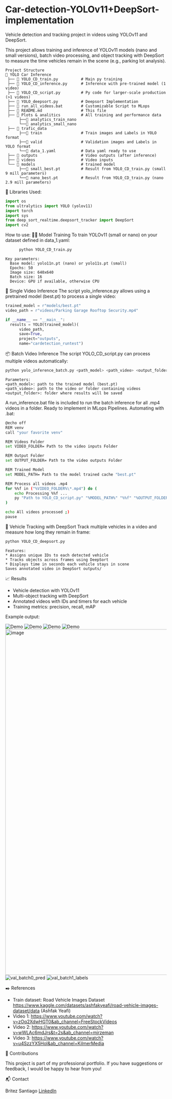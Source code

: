 # Car-detection-YOLOv11+DeepSort-implementation
Vehicle detection and tracking project in videos using YOLOv11 and DeepSort.

This project allows training and inference of YOLOv11 models (nano and small versions), batch video processing, and object tracking with DeepSort to measure the time vehicles remain in the scene (e.g., parking lot analysis).
```
Project Structure
📂 YOLO Car Inference  
 ├── 📄 YOLO_CD_train.py          # Main py training 
 ├── 📄 YOLO_CD_inference.py      # Inference with pre-trained model (1 video)
 ├── 📄 YOLO_CD_script.py         # Py code for larger-scale production (>1 videos)
 ├── 📄 YOLO_deepsort.py          # Deepsort Implementation
 ├── 📄 run_all_videos.bat        # Customizable Script to MLops
 ├── 📄 README.md                 # This file
 ├── 📂 Plots & analitics         # All training and performance data
      ├──📂 analytics_train_nano
      └──📂 analytics_small_nano
 ├── 📂 trafic_data
      ├──📂 train                 # Train images and Labels in YOLO format
      ├──📂 valid                 # Validation images and Labels in YOLO format
      └──📄 data_1.yaml           # Data yaml ready to use 
 ├── 📂 outputs                   # Video outputs (after inference)
 ├── 📂 videos                    # Video inputs 
 └── 📂 models                    # trained model
      ├──📄 small_best.pt         # Result from YOLO_CD_train.py (small 9 mill parameters)
      └──📄 nano_best.pt          # Result from YOLO_CD_train.py (nano 2.9 mill parameters)
 ```
🧰 Libraries Used:
```python
import os
from ultralytics import YOLO (yolov11)
import torch
import sys
from deep_sort_realtime.deepsort_tracker import DeepSort
import cv2
```
How to use:
🏋️‍♂️ Model Training
To train YOLOv11 (small or nano) on your dataset defined in data_1.yaml:
```bash
      python YOLO_CD_train.py
```
```
Key parameters:
  Base model: yolo11n.pt (nano) or yolo11s.pt (small)
  Epochs: 50
  Image size: 640x640
  Batch size: 16
  Device: GPU if available, otherwise CPU
```
🎥 Single Video Inference
The script yolo_inference.py allows using a pretrained model (best.pt) to process a single video:
```python
trained_model = r"models/best.pt"
video_path = r"videos/Parking Garage Rooftop Security.mp4"

if __name__ == "__main__":
  results = YOLO(trained_model)(
      video_path,
      save=True,
      project="outputs",
      name="cardetection_runtest")
```
📦 Batch Video Inference
The script YOLO_CD_script.py can process multiple videos automatically:
```bash
python yolo_inference_batch.py <path_model> <path_video> <output_folder>
```
```
Parameters:
<path_model>: path to the trained model (best.pt)
<path_video>: path to the video or folder containing videos
<output_folder>: folder where results will be saved
```
A run_inference.bat file is included to run the batch inference for all .mp4 videos in a folder. Ready to implement in MLops Pipelines.
Automating with .bat:
```bash
@echo off
REM venv
call "your favorite venv"

REM Videos Folder
set VIDEO_FOLDER= Path to the video inputs Folder

REM Output Folder
set OUTPUT_FOLDER= Path to the video outputs Folder

REM Trained Model
set MODEL_PATH= Path to the model trained cache "best.pt"

REM Process all videos .mp4
for %%f in ("%VIDEO_FOLDER%\*.mp4") do (
    echo Processing %%f ...
    py "Path to YOLO_CD_script.py" "%MODEL_PATH%" "%%f" "%OUTPUT_FOLDER%"
)

echo All videos processed ;)
pause
```
🔎 Vehicle Tracking with DeepSort
Track multiple vehicles in a video and measure how long they remain in frame:
```bash
python YOLO_CD_deepsort.py
```
```
Features:
* Assigns unique IDs to each detected vehicle
* Tracks objects across frames using DeepSort
* Displays time in seconds each vehicle stays in scene
Saves annotated video in DeepSort outputs/
```

📈 Results
* Vehicle detection with YOLOv11
* Multi-object tracking with DeepSort
* Annotated videos with IDs and timers for each vehicle
* Training metrics: precision, recall, mAP


Example output:

![Demo](outputs/Results1.gif)
![Demo](outputs/results2.gif)
![Demo](outputs/results3.gif)
![Demo](outputs/small_resultsdeepsort.gif)
<img width="1912" height="1079" alt="image" src="https://github.com/user-attachments/assets/92d03663-26c2-4f71-9884-09ba0f17b214" />
![val_batch0_pred](https://github.com/user-attachments/assets/cb522236-76a6-4588-bee8-53548047e938)
![val_batch1_labels](https://github.com/user-attachments/assets/d1c81060-cdf3-46fd-aac3-c7cd5ae86ec7)



✒️ References
* Train dataset: Road Vehicle Images Dataset https://www.kaggle.com/datasets/ashfakyeafi/road-vehicle-images-dataset/data (Ashfak Yeafi)
* Video 1: https://www.youtube.com/watch?v=zOq2XdwHGT0&ab_channel=FreeStockVideos
* Video 2: https://www.youtube.com/watch?v=wWLAc6mdJrs&t=2s&ab_channel=mjrzeman
* Video 3: https://www.youtube.com/watch?v=u4SzzYX5HoI&ab_channel=KilmerMedia

🤝 Contributions

This project is part of my professional portfolio. If you have suggestions or feedback, I would be happy to hear from you!

📬 Contact

Britez Santiago
[LinkedIn](https://www.linkedin.com/in/santiago-luis-britez-101a8a217)
